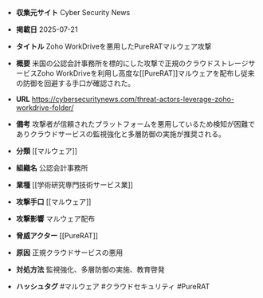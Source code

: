 - **収集元サイト**
Cyber Security News

- **掲載日**
2025-07-21

- **タイトル**
Zoho WorkDriveを悪用したPureRATマルウェア攻撃

- **概要**
米国の公認会計事務所を標的にした攻撃で正規のクラウドストレージサービスZoho WorkDriveを利用し高度な[[PureRAT]]マルウェアを配布し従来の防御を回避する手口が確認された。

- **URL**
https://cybersecuritynews.com/threat-actors-leverage-zoho-workdrive-folder/

- **備考**
攻撃者が信頼されたプラットフォームを悪用しているため検知が困難でありクラウドサービスの監視強化と多層防御の実施が推奨される。

- **分類**
[[マルウェア]]

- **組織名**
公認会計事務所

- **業種**
[[学術研究専門技術サービス業]]

- **攻撃手口**
[[マルウェア]]

- **攻撃影響**
マルウェア配布

- **脅威アクター**
[[PureRAT]]

- **原因**
正規クラウドサービスの悪用

- **対処方法**
監視強化、多層防御の実施、教育啓発

- **ハッシュタグ**
#マルウェア #クラウドセキュリティ #PureRAT
